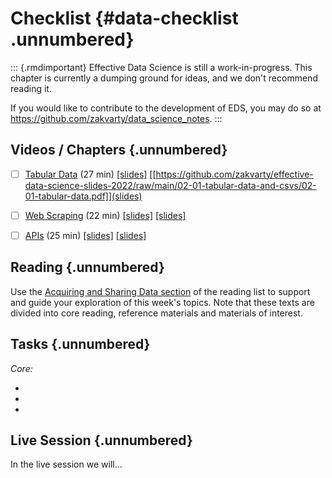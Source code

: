 # Checklist {#data-checklist .unnumbered}


::: {.rmdimportant} 
Effective Data Science is still a work-in-progress. This chapter is currently a dumping ground for ideas, and we don't recommend reading it. 

If you would like to contribute to the development of EDS, you may do so at <https://github.com/zakvarty/data_science_notes>.
:::

## Videos / Chapters {.unnumbered}

- [ ] [Tabular Data](https://imperial.cloud.panopto.eu/Panopto/Pages/Viewer.aspx?id=d80e9045-22e7-4a0e-a0fc-af8100d3e727) (27 min) [[slides]](https://github.com/zakvarty/effective-data-science-slides-2022/raw/main/02-01-tabular-data-and-csvs/02-01-tabular-data.pdf) [[https://github.com/zakvarty/effective-data-science-slides-2022/raw/main/02-01-tabular-data-and-csvs/02-01-tabular-data.pdf]](slides)

- [ ] [Web Scraping](https://imperial.cloud.panopto.eu/Panopto/Pages/Viewer.aspx?id=239ba39e-8a06-4e7b-a6c1-af7200f91d2b) (22 min) [[slides]](https://github.com/zakvarty/effective-data-science-slides-2022/raw/main/02-02-webscraping/02-02-web-scraping.pdf) [[slides]](https://github.com/zakvarty/effective-data-science-slides-2022/raw/main/02-02-webscraping/02-02-web-scraping.pdf)
 
- [ ] [APIs](https://imperial.cloud.panopto.eu/Panopto/Pages/Viewer.aspx?id=e1ed8e4f-cbaa-40c2-8c44-af7200ee2e9f) (25 min) [[slides]](https://github.com/zakvarty/effective-data-science-slides-2022/raw/main/02-03-apis/02-03-apis.pdf) [[slides]](https://github.com/zakvarty/effective-data-science-slides-2022/raw/main/02-03-apis/02-03-apis.pdf)

## Reading {.unnumbered}
Use the [Acquiring and Sharing Data section](#data-reading) of the reading list to support and guide your exploration of this week's topics. Note that these texts are divided into core reading, reference materials and materials of interest. 

## Tasks {.unnumbered}

_Core:_ 

-
-
-
## Live Session {.unnumbered}

In the live session we will...
